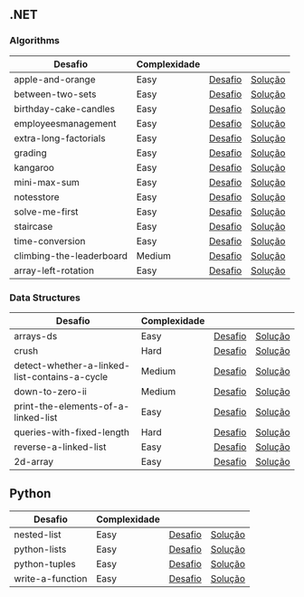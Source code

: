 ## .NET

### Algorithms

| Desafio | Complexidade | | |
|-|-|-|-|
|apple-and-orange|Easy|[Desafio](https://www.hackerrank.com/challenges/apple-and-orange/problem)|[Solução](/apple-and-orange)|
|between-two-sets|Easy|[Desafio](https://www.hackerrank.com/challenges/between-two-sets/problem)|[Solução](/between-two-sets)|
|birthday-cake-candles|Easy|[Desafio](https://www.hackerrank.com/challenges/birthday-cake-candles/problem)|[Solução](/birthday-cake-candles)|
|employeesmanagement|Easy|[Desafio](https://www.hackerrank.com/challenges/employeesmanagement/problem)|[Solução](/employeesmanagement)|
|extra-long-factorials|Easy|[Desafio](https://www.hackerrank.com/challenges/extra-long-factorials/problem)|[Solução](/extra-long-factorials)|
|grading|Easy|[Desafio](https://www.hackerrank.com/challenges/grading/problem)|[Solução](/grading)|
|kangaroo|Easy|[Desafio](https://www.hackerrank.com/challenges/kangaroo/problem)|[Solução](/kangaroo)|
|mini-max-sum|Easy|[Desafio](https://www.hackerrank.com/challenges/mini-max-sum/problem)|[Solução](/mini-max-sum)|
|notesstore|Easy|[Desafio](https://www.hackerrank.com/challenges/notesstore/problem)|[Solução](/notesstore)|
|solve-me-first|Easy|[Desafio](https://www.hackerrank.com/challenges/solve-me-first/problem)|[Solução](/solve-me-first)|
|staircase|Easy|[Desafio](https://www.hackerrank.com/challenges/staircase/problem)|[Solução](/staircase)|
|time-conversion|Easy|[Desafio](https://www.hackerrank.com/challenges/time-conversion/problem)|[Solução](/time-conversion)|
|climbing-the-leaderboard|Medium|[Desafio](https://www.hackerrank.com/challenges/climbing-the-leaderboard/problem)|[Solução](/climbing-the-leaderboard)|
|array-left-rotation|Easy|[Desafio](https://www.hackerrank.com/challenges/array-left-rotation/problem)|[Solução](/array-left-rotation)|

### Data Structures

| Desafio | Complexidade | | |
|-|-|-|-|
|arrays-ds|Easy|[Desafio](https://www.hackerrank.com/challenges/arrays-ds/problem)|[Solução](/arrays-ds)|
|crush|Hard|[Desafio](https://www.hackerrank.com/challenges/crush/problem)|[Solução](/crush)|
|detect-whether-a-linked-list-contains-a-cycle|Medium|[Desafio](https://www.hackerrank.com/challenges/detect-whether-a-linked-list-contains-a-cycle/problem)|[Solução](/detect-whether-a-linked-list-contains-a-cycle)|
|down-to-zero-ii|Medium|[Desafio](https://www.hackerrank.com/challenges/down-to-zero-ii/problem)|[Solução](/down-to-zero-ii)|
|print-the-elements-of-a-linked-list|Easy|[Desafio](https://www.hackerrank.com/challenges/print-the-elements-of-a-linked-list/problem)|[Solução](/print-the-elements-of-a-linked-list)|
|queries-with-fixed-length|Hard|[Desafio](https://www.hackerrank.com/challenges/queries-with-fixed-length/problem)|[Solução](/queries-with-fixed-length)|
|reverse-a-linked-list|Easy|[Desafio](https://www.hackerrank.com/challenges/reverse-a-linked-list/problem)|[Solução](/reverse-a-linked-list)|
|2d-array|Easy|[Desafio](https://www.hackerrank.com/challenges/2d-array/problem)|[Solução](/2d-array)|

## Python

| Desafio | Complexidade | | |
|-|-|-|-|
|nested-list|Easy|[Desafio](https://www.hackerrank.com/challenges/nested-list/problem)|[Solução](/nested-list/)|
|python-lists|Easy|[Desafio](https://www.hackerrank.com/challenges/python-lists/problem)|[Solução](/python-lists/)|
|python-tuples|Easy|[Desafio](https://www.hackerrank.com/challenges/python-tuples/problem)|[Solução](/python-tuples/)|
|write-a-function|Easy|[Desafio](https://www.hackerrank.com/challenges/write-a-function/problem)|[Solução](/write-a-function/)|